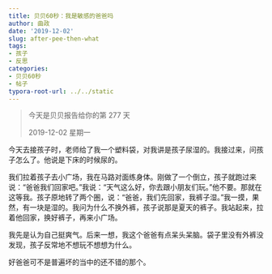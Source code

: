 ```yaml
---
title: 贝贝60秒：我是敏感的爸爸吗
author: 曲政
date: '2019-12-02'
slug: after-pee-then-what
tags:
- 孩子
- 反思
categories:
- 贝贝60秒
- 帖子
typora-root-url: ../../static
---
```

> 今天是贝贝报告给你的第 277 天
>
> 2019-12-02 星期一 

今天去接孩子时，老师给了我一个塑料袋，对我讲是孩子尿湿的。我接过来，问孩子怎么了。他说是下床的时候尿的。

我们拉着孩子去小广场，我在马路对面练身体。刚做了一个倒立，孩子就跑过来说：“爸爸我们回家吧。”我说：“天气这么好，你去跟小朋友们玩。”他不要。那就在这等我。孩子原地转了两个圏，说：“爸爸，我们先回家，我裤子湿。”我一摸，果然，有一块是湿的。我问为什么不换外裤，孩子说那是夏天的裤子。我站起来，拉着他回家，换好裤子，再来小广场。

我先是认为自己挺爽气。后来一想，我这个爸爸有点呆头呆脑。袋子里没有外裤没发现，孩子反常地不想玩不想想为什么。

好爸爸可不是普遍坏的当中的还不错的那个。

